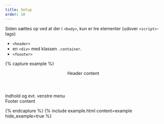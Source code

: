 ```yaml
---
title: Setup
order: 10
---
```


Siden sættes op ved at der i `<body>`, kun er tre elementer (udover `<script>`-tags)

- `<header>`
- en `<div>` med klassen `.container`.
- `<foooter>`

{% capture example %}

<body>
    <header>
        Header content
    </header>
    <div class="container">
        Indhold og evt. venstre menu
    </div>
    <footer>
        Footer content
    </footer>
    <!-- 
        Script tags
    -->
</body>

{% endcapture %}
{% include example.html content=example hide_example=true %}
